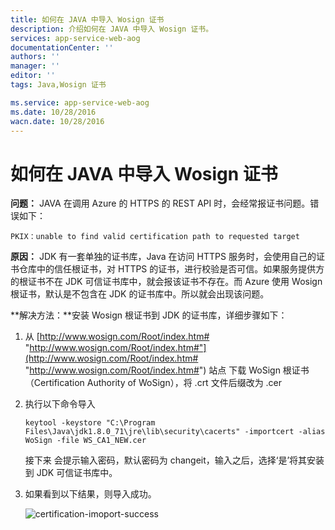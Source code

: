 ```yaml
---
title: 如何在 JAVA 中导入 Wosign 证书
description: 介绍如何在 JAVA 中导入 Wosign 证书。
services: app-service-web-aog
documentationCenter: ''
authors: ''
manager: ''
editor: ''
tags: Java,Wosign 证书

ms.service: app-service-web-aog
ms.date: 10/28/2016
wacn.date: 10/28/2016
---
```


# 如何在 JAVA 中导入 Wosign 证书 #

**问题：** JAVA 在调用 Azure 的 HTTPS 的 REST API 时，会经常报证书问题。错误如下：

`PKIX：unable to find valid certification path to requested target`

**原因：** JDK 有一套单独的证书库，Java 在访问 HTTPS 服务时，会使用自己的证书仓库中的信任根证书，对 HTTPS 的证书，进行校验是否可信。如果服务提供方的根证书不在 JDK 可信证书库中，就会报该证书不存在。而 Azure 使用 Wosign 根证书，默认是不包含在 JDK 的证书库中。所以就会出现该问题。

**解决方法：**安装 Wosign 根证书到 JDK 的证书库，详细步骤如下：

1. 从 [http://www.wosign.com/Root/index.htm# "http://www.wosign.com/Root/index.htm#"](http://www.wosign.com/Root/index.htm# "http://www.wosign.com/Root/index.htm#") 站点 下载 WoSign 根证书（Certification Authority of WoSign），将 .crt 文件后缀改为 .cer
2. 执行以下命令导入

    ```
    keytool -keystore "C:\Program Files\Java\jdk1.8.0_71\jre\lib\security\cacerts" -importcert -alias WoSign -file WS_CA1_NEW.cer
    ```

    接下来 会提示输入密码，默认密码为 changeit，输入之后，选择‘是’将其安装到 JDK 可信证书库中。

3. 如果看到以下结果，则导入成功。

    ![certification-imoport-success](./media/aog-web-app-java-import-wosign-certification/certification-import-success.png "certification-import-success")